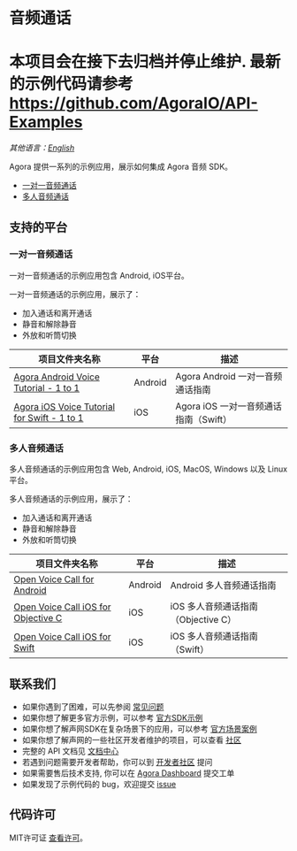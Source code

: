 # 音频通话
# **本项目会在接下去归档并停止维护. 最新的示例代码请参考 https://github.com/AgoraIO/API-Examples**

_其他语言：[English](README.md)_

Agora 提供一系列的示例应用，展示如何集成 Agora 音频 SDK。

- [一对一音频通话](#一对一音频通话)
- [多人音频通话](#多人音频通话)

## 支持的平台

### 一对一音频通话

一对一音频通话的示例应用包含 Android, iOS平台。

一对一音频通话的示例应用，展示了：

- 加入通话和离开通话
- 静音和解除静音
- 外放和听筒切换

项目文件夹名称|平台|描述
---|---|---
[Agora Android Voice Tutorial - 1 to 1](./One-to-One-Voice/Agora-Android-Voice-Tutorial-1to1)|Android|Agora Android 一对一音频通话指南
[Agora iOS Voice Tutorial for Swift - 1 to 1](./One-to-One-Voice/Agora-iOS-Voice-Tutorial-Swift-1to1)|iOS|Agora iOS 一对一音频通话指南（Swift）

### 多人音频通话

多人音频通话的示例应用包含 Web, Android, iOS, MacOS, Windows 以及 Linux 平台。


多人音频通话的示例应用，展示了：

- 加入通话和离开通话
- 静音和解除静音
- 外放和听筒切换

项目文件夹名称|平台|描述
---|---|---
[Open Voice Call for Android](./Group-Voice-Call/OpenVoiceCall-Android)|Android|Android 多人音频通话指南
[Open Voice Call iOS for Objective C](./Group-Voice-Call/OpenVoiceCall-iOS-Objective-C)|iOS|iOS 多人音频通话指南（Objective C）
[Open Voice Call iOS for Swift](./Group-Voice-Call/OpenVoiceCall-iOS)|iOS|iOS 多人音频通话指南（Swift）


## 联系我们

- 如果你遇到了困难，可以先参阅 [常见问题](https://docs.agora.io/cn/faq)
- 如果你想了解更多官方示例，可以参考 [官方SDK示例](https://github.com/AgoraIO)
- 如果你想了解声网SDK在复杂场景下的应用，可以参考 [官方场景案例](https://github.com/AgoraIO-usecase)
- 如果你想了解声网的一些社区开发者维护的项目，可以查看 [社区](https://github.com/AgoraIO-Community)
- 完整的 API 文档见 [文档中心](https://docs.agora.io/cn/)
- 若遇到问题需要开发者帮助，你可以到 [开发者社区](https://rtcdeveloper.com/) 提问
- 如果需要售后技术支持, 你可以在 [Agora Dashboard](https://dashboard.agora.io) 提交工单
- 如果发现了示例代码的 bug，欢迎提交 [issue](https://github.com/AgoraIO/Basic-Audio-Call/issues)

## 代码许可

MIT许可证 [查看许可](LICENSE.md)。
